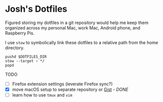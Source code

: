 # Josh's Dotfiles

Figured storing my dotfiles in a git repository would help me keep them organized
across my personal Mac, work Mac, Android phone, and Raspberry Pis.

I use `stow` to symbolically link these dotfiles to a relative path from the home directory. 

```shell
pushd $DOTFILES_DIR
stow --target ~ */
popd
```

TODO

- [ ] Firefox extension settings (leverate Firefox sync?)
- [X] move macOS setup to separate repository or [Gist](https://gist.github.com/j000shDotCom/809f9f2e613dbfcb625c78c042372c9d) - *DONE*
- [ ] learn how to use `tmux` and `vim`
